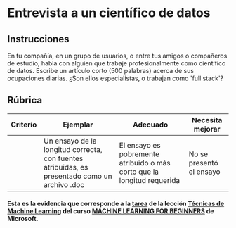 # Entrevista a un científico de datos

## Instrucciones

En tu compañía, en un grupo de usuarios, o entre tus amigos o compañeros de estudio, habla con alguien que trabaje profesionalmente como científico de datos. Escribe un artículo corto (500 palabras) acerca de sus ocupaciones diarias. ¿Son ellos especialistas, o trabajan como 'full stack'?

## Rúbrica

| Criterio | Ejemplar                                                                            | Adecuado                                                           | Necesita mejorar     |
| -------- | ------------------------------------------------------------------------------------ | ------------------------------------------------------------------ | --------------------- |
|          | Un ensayo de la longitud correcta, con fuentes atribuidas, es presentado como un archivo .doc | El ensayo es pobremente atribuido o más corto que la longitud requerida | No se presentó el ensayo |

#### Esta es la evidencia que corresponde a la <a href="https://github.com/microsoft/ML-For-Beginners/blob/main/1-Introduction/4-techniques-of-ML/translations/assignment.es.md">tarea</a> de la lección <a href="https://github.com/microsoft/ML-For-Beginners/blob/main/1-Introduction/4-techniques-of-ML/translations/README.es.md">Técnicas de Machine Learning</a> del curso <a href="https://github.com/microsoft/ML-For-Beginners/tree/main"> MACHINE LEARNING FOR BEGINNERS</a> de Microsoft.